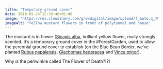 ```yaml
---
title: "Temporary ground cover"
date: 2018-05-24T12:30:46+01:00
image: "https://res.cloudinary.com/growdigital/image/upload/f_auto,q_70,w_736/v1544130518/mustard-28428275198.jpg"
imageAlt: "Yellow mustard flowers in front of polytunnel and house"
---
```


The mustard is in flower ([Sinapis alba](https://www.pfaf.org/user/plant.aspx?LatinName=Sinapis+alba), brilliant yellow flower, really strongly scented. It’s a temporary ground cover in the #ForestGarden, used to allow the perennial ground cover to establish (on the Blue Bean Border, we’ve planted [Rubus nepalensis](https://www.pfaf.org/user/plant.aspx?latinname=rubus+nepalensis), [Glechomae hederacea](https://www.pfaf.org/user/Plant.aspx?LatinName=Glechoma+hederacea) and [Vinca minor](https://www.pfaf.org/user/plant.aspx?latinname=Vinca+minor)).

Why _is_ the periwinkle called The Flower of Death?!?!
